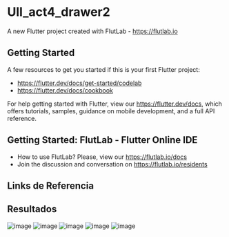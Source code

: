 # Ull_act4_drawer2

A new Flutter project created with FlutLab - https://flutlab.io

## Getting Started

A few resources to get you started if this is your first Flutter project:

- https://flutter.dev/docs/get-started/codelab
- https://flutter.dev/docs/cookbook

For help getting started with Flutter, view our
https://flutter.dev/docs, which offers tutorials,
samples, guidance on mobile development, and a full API reference.

## Getting Started: FlutLab - Flutter Online IDE

- How to use FlutLab? Please, view our https://flutlab.io/docs
- Join the discussion and conversation on https://flutlab.io/residents

## Links de Referencia

## Resultados
![image](https://github.com/aecortega/Ull_act4_drawer2/assets/143548446/825437f2-c899-4f08-bad3-ee1c774099be)
![image](https://github.com/aecortega/Ull_act4_drawer2/assets/143548446/ed058dfd-5c27-4039-b535-c8300e35c36a)
![image](https://github.com/aecortega/Ull_act4_drawer2/assets/143548446/a96dc649-40a2-4dce-9cd3-d6805ec4882f)
![image](https://github.com/aecortega/Ull_act4_drawer2/assets/143548446/c016b518-ace5-4ae9-af7f-4a245d6a4baf)
![image](https://github.com/aecortega/Ull_act4_drawer2/assets/143548446/f7d7a3e3-79ba-4b93-a347-c3d5faa55e24)


